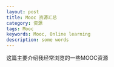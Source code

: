 ```yaml
---
layout: post
title: Mooc 资源汇总
category: 资源
tags: Mooc
keywords: Mooc, Online learning
description: some words
---
```

这篇主要介绍我经常浏览的一些MOOC资源